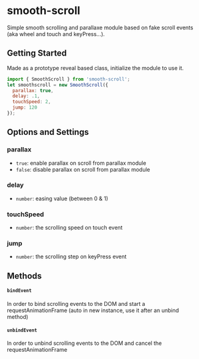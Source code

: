 # smooth-scroll
Simple smooth scrolling and parallaxe module based on fake scroll events (aka wheel and touch and keyPress...).

## Getting Started
Made as a prototype reveal based class, initialize the module to use it.

``` javascript
import { SmoothScroll } from 'smooth-scroll';
let smoothscroll = new SmoothScroll({
  parallax: true,
  delay: .1,
  touchSpeed: 2,
  jump: 120
});
```
## Options and Settings
### parallax
* ```true```: enable parallax on scroll from parallax module
* ``` false ```: disable parallax on scroll from parallax module

### delay
* ```number```: easing value (between 0 & 1) 

### touchSpeed
* ```number```: the scrolling speed on touch event 


### jump
* ```number```: the scrolling step on keyPress event

## Methods
#### ```bindEvent```
In order to bind scrolling events to the DOM and start a requestAnimationFrame (auto in new instance, use it after an unbind method) 

#### ```unbindEvent```
In order to unbind scrolling events to the DOM and cancel the requestAnimationFrame
